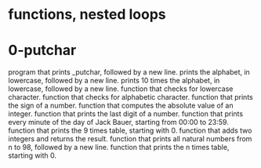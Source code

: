 # functions, nested loops
# 0-putchar
program that prints _putchar, followed by a new line.
prints the alphabet, in lowercase, followed by a new line.
prints 10 times the alphabet, in lowercase, followed by a new line.
function that checks for lowercase character.
function that checks for alphabetic character.
function that prints the sign of a number.
function that computes the absolute value of an integer.
function that prints the last digit of a number.
function that prints every minute of the day of Jack Bauer, starting from 00:00 to 23:59.
function that prints the 9 times table, starting with 0.
function that adds two integers and returns the result.
function that prints all natural numbers from n to 98, followed by a new line.
function that prints the n times table, starting with 0.
